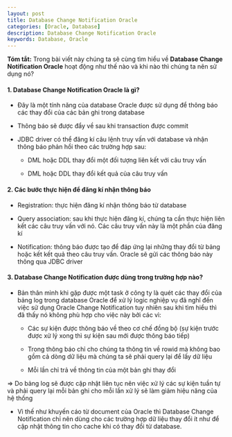 ```yaml
---
layout: post
title: Database Change Notification Oracle
categories: [Oracle, Database]
description: Database Change Notification Oracle
keywords: Database, Oracle
---
```


**Tóm tắt:** Trong bài viết này chúng ta sẽ cùng tìm hiểu về **Database Change Notification Oracle** hoạt động như thế nào và khi nào thì chúng ta nên sử dụng nó?

#### 1. Database Change Notification Oracle là gì?

- Đây là một tính năng của database Oracle được sử dụng để thông báo các thay đổi của các bản ghi trong database

- Thông báo sẽ được đẩy về sau khi transaction được commit

- JDBC driver có thể đăng kí câu lệnh truy vấn với database và nhận thông báo phản hồi theo các trường hợp sau:

    + DML hoặc DDL thay đổi một đối tượng liên kết với câu truy vấn 
    
    + DML hoặc DDL thay đổi kết quả của câu truy vấn

#### 2. Các bước thực hiện để đăng kí nhận thông báo

- Registration: thực hiện đăng kí nhận thông báo từ database

- Query association: sau khi thực hiện đăng kí, chúng ta cần thực hiện liên kết các câu truy vấn với nó. Các câu truy vấn này là một phần của đăng kí

- Notification: thông báo được tạo để đáp ứng lại những thay đổi từ bảng hoặc kết kết quả theo câu truy vấn. Oracle sẽ gửi các thông báo này thông qua JDBC driver

#### 3. Database Change Notification được dùng trong trường hợp nào?

- Bản thân mình khi gặp được một task ở công ty là quét các thay đổi của bảng log trong database Oracle để xử lý logic nghiệp vụ đã nghĩ đến việc sử dụng Oracle Change Notification tuy nhiên sau khi tìm hiểu thì đã thấy nó không phù hợp cho việc này bởi các vì:

    + Các sự kiện được thông báo về theo cơ chế đồng bộ (sự kiện trước được xử lý xong thì sự kiện sau mới được thông báo tiếp)

    + Trong thông báo chỉ cho chúng ta thông tin về rowid mà không bao gồm cả dòng dữ liệu mà chúng ta sẽ phải query lại để lấy dữ liệu

    + Mỗi lần chỉ trả về thông tin của một bản ghi thay đổi

=> Do bảng log sẽ được cập nhật liên tục nên việc xử lý các sự kiện tuần tự và phải query lại mỗi bản ghi cho mỗi lần xử lý sẽ làm giảm hiệu năng của hệ thống

- Vì thế như khuyến cáo từ document của Oracle thì Database Change Notification chỉ nên dùng cho các trường hợp dữ liệu thay đổi ít như để cập nhật thông tin cho cache khi có thay đổi từ database.